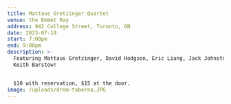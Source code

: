 ```yaml
---
title: Mattaus Gretzinger Quartet
venue: the Emmet Ray
address: 942 College Street, Toronto, ON
date: 2023-07-19
start: 7:00pm
end: 9:00pm
description: >-
  Featuring Mattaus Gretzinger, David Hodgson, Eric Liang, Jack Johnston, and
  Keith Barstow!


  $10 with reservation, $15 at the door.
image: /uploads/drom-taberna.JPG
---
```

